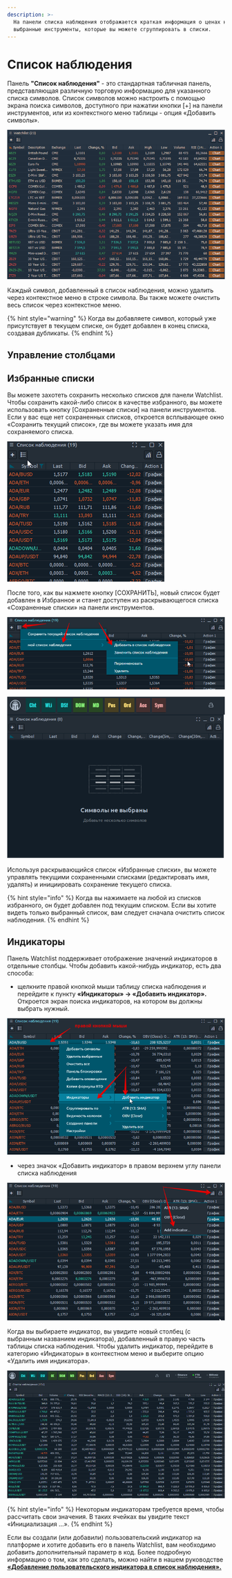 ```yaml
---
description: >-
  На панели списка наблюдения отображается краткая информация о ценах на
  выбранные инструменты, которые вы можете сгруппировать в списки.
---
```


# Список наблюдения

Панель **"Список наблюдения"** - это стандартная табличная панель, представляющая различную торговую информацию для указанного списка символов. Список символов можно настроить с помощью экрана поиска символов, доступного при нажатии кнопки \[+] на панели инструментов, или из контекстного меню таблицы - опция «Добавить символы».

![Следите за информацией о необходимом символе с помощью панели списка наблюдения](../.gitbook/assets/watchlist-general-view.gif)

Каждый символ, добавленный в список наблюдения, можно удалить через контекстное меню в строке символа. Вы также можете очистить весь список через контекстное меню.

{% hint style="warning" %}
Когда вы добавляете символ, который уже присутствует в текущем списке, он будет добавлен в конец списка, создавая дубликаты.
{% endhint %}

## Управление столбцами

## Избранные списки

Вы можете захотеть сохранить несколько списков для панели Watchlist. Чтобы сохранить какой-либо список в качестве избранного, вы можете использовать кнопку \[Сохраненные списки] на панели инструментов. Если у вас еще нет сохраненных списков, откроется всплывающее окно «Сохранить текущий список», где вы можете указать имя для сохраняемого списка.

![](../.gitbook/assets/spisok-svoi-.gif)

После того, как вы нажмете кнопку \[СОХРАНИТЬ], новый список будет добавлен в Избранное и станет доступен из раскрывающегося списка «Сохраненные списки» на панели инструментов.

![](../.gitbook/assets/spisok-nablyudeniya-sokhranennyi.png)

![](../.gitbook/assets/otkryt-spisok-1.gif)

Используя раскрывающийся список «Избранные списки», вы можете управлять текущими сохраненными списками (редактировать имя, удалять) и инициировать сохранение текущего списка.

{% hint style="info" %}
Когда вы нажимаете на любой из списков избранного, он будет добавлен под текущим списком. Если вы хотите видеть только выбранный список, вам следует сначала очистить список наблюдения.
{% endhint %}

## Индикаторы

Панель Watchlist поддерживает отображение значений индикаторов в отдельные столбцы. Чтобы добавить какой-нибудь индикатор, есть два способа:

* щелкните правой кнопкой мыши таблицу списка наблюдения и перейдите к пункту **«Индикаторы» -> «Добавить индикатор».** Откроется экран поиска индикаторов, на котором вы должны выбрать нужный.

![](../.gitbook/assets/dobavit-indikator-v-vochlist.png)

* через значок «Добавить индикатор» в правом верхнем углу панели списка наблюдения

![](../.gitbook/assets/dobavit-indikator-quantower.png)

Когда вы выбираете индикатор, вы увидите новый столбец (с выбранным названием индикатора), добавленный в правую часть таблицы списка наблюдения. Чтобы удалить индикатор, перейдите в категорию «Индикаторы» в контекстном меню и выберите опцию «Удалить имя индикатора».

![](<../.gitbook/assets/spisok-nablyudeniya-skriner-gif (1).gif>)

{% hint style="info" %}
Некоторым индикаторам требуется время, чтобы рассчитать свои значения. В таких ячейках вы увидите текст «Инициализация ...».
{% endhint %}

Если вы создали (или добавили) пользовательский индикатор на платформе и хотите добавить его в панель Watchlist, вам необходимо добавить дополнительный параметр в код. Более подробную информацию о том, как это сделать, можно найти в нашем руководстве [**«Добавление пользовательского индикатора в список наблюдения».**](https://app.gitbook.com/@quantower/s/quantower-ru/\~/drafts/-MbgdCPmH-O1LnB4lpnw/quantower-algo/custom-indicator-to-watchlist)

